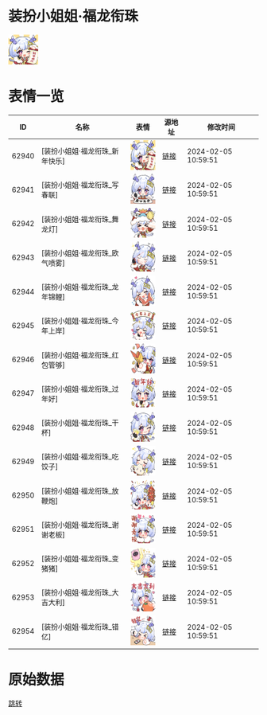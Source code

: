 # 装扮小姐姐·福龙衔珠

<img src="./cover.png" height="60" alt="cover" />

# 表情一览

|ID|名称|表情|源地址|修改时间|
|----|----|----|----|----|
|62940|[装扮小姐姐·福龙衔珠_新年快乐]|<img src="./pic/062940_%5B装扮小姐姐·福龙衔珠_新年快乐%5D.png" height="60" alt="新年快乐"/>|[链接](https://i0.hdslb.com/bfs/garb/5a803e0519a3387186d7c110da80d2571664348c.png)|2024-02-05 10:59:51|
|62941|[装扮小姐姐·福龙衔珠_写春联]|<img src="./pic/062941_%5B装扮小姐姐·福龙衔珠_写春联%5D.png" height="60" alt="写春联"/>|[链接](https://i0.hdslb.com/bfs/garb/0ff1cbb959a546cb7b4db886cfb89f68a4428318.png)|2024-02-05 10:59:51|
|62942|[装扮小姐姐·福龙衔珠_舞龙灯]|<img src="./pic/062942_%5B装扮小姐姐·福龙衔珠_舞龙灯%5D.png" height="60" alt="舞龙灯"/>|[链接](https://i0.hdslb.com/bfs/garb/65c6902b5d309acaca80af5f86f83bb1c6ad8705.png)|2024-02-05 10:59:51|
|62943|[装扮小姐姐·福龙衔珠_欧气喷雾]|<img src="./pic/062943_%5B装扮小姐姐·福龙衔珠_欧气喷雾%5D.png" height="60" alt="欧气喷雾"/>|[链接](https://i0.hdslb.com/bfs/garb/8fcacce1e8f4ab1b14ffc23496df5a6392f55d61.png)|2024-02-05 10:59:51|
|62944|[装扮小姐姐·福龙衔珠_龙年锦鲤]|<img src="./pic/062944_%5B装扮小姐姐·福龙衔珠_龙年锦鲤%5D.png" height="60" alt="龙年锦鲤"/>|[链接](https://i0.hdslb.com/bfs/garb/1ea4c68a1254ded36a98a9d231430496ac44ebad.png)|2024-02-05 10:59:51|
|62945|[装扮小姐姐·福龙衔珠_今年上岸]|<img src="./pic/062945_%5B装扮小姐姐·福龙衔珠_今年上岸%5D.png" height="60" alt="今年上岸"/>|[链接](https://i0.hdslb.com/bfs/garb/cdd120da58adbff6bee2640f72d1924df7db3018.png)|2024-02-05 10:59:51|
|62946|[装扮小姐姐·福龙衔珠_红包管够]|<img src="./pic/062946_%5B装扮小姐姐·福龙衔珠_红包管够%5D.png" height="60" alt="红包管够"/>|[链接](https://i0.hdslb.com/bfs/garb/f3347ed1385b9ee104600a1376d3cd067042aa8f.png)|2024-02-05 10:59:51|
|62947|[装扮小姐姐·福龙衔珠_过年好]|<img src="./pic/062947_%5B装扮小姐姐·福龙衔珠_过年好%5D.png" height="60" alt="过年好"/>|[链接](https://i0.hdslb.com/bfs/garb/460bc05f9f1502d9fa632b39f4bc30290d7267d3.png)|2024-02-05 10:59:51|
|62948|[装扮小姐姐·福龙衔珠_干杯]|<img src="./pic/062948_%5B装扮小姐姐·福龙衔珠_干杯%5D.png" height="60" alt="干杯"/>|[链接](https://i0.hdslb.com/bfs/garb/c9f6998d9d88957d354aa597edd095b2055d3aad.png)|2024-02-05 10:59:51|
|62949|[装扮小姐姐·福龙衔珠_吃饺子]|<img src="./pic/062949_%5B装扮小姐姐·福龙衔珠_吃饺子%5D.png" height="60" alt="吃饺子"/>|[链接](https://i0.hdslb.com/bfs/garb/ff604eb587c42a6b37cdcd57453e8c439e8fed20.png)|2024-02-05 10:59:51|
|62950|[装扮小姐姐·福龙衔珠_放鞭炮]|<img src="./pic/062950_%5B装扮小姐姐·福龙衔珠_放鞭炮%5D.png" height="60" alt="放鞭炮"/>|[链接](https://i0.hdslb.com/bfs/garb/ec0c038cb1ac88a26d4ce3e4ed39ac909ba92f47.png)|2024-02-05 10:59:51|
|62951|[装扮小姐姐·福龙衔珠_谢谢老板]|<img src="./pic/062951_%5B装扮小姐姐·福龙衔珠_谢谢老板%5D.png" height="60" alt="谢谢老板"/>|[链接](https://i0.hdslb.com/bfs/garb/b7e646a5c91a26333166c323fdb2e5cb57f31274.png)|2024-02-05 10:59:51|
|62952|[装扮小姐姐·福龙衔珠_变猪猪]|<img src="./pic/062952_%5B装扮小姐姐·福龙衔珠_变猪猪%5D.png" height="60" alt="变猪猪"/>|[链接](https://i0.hdslb.com/bfs/garb/0eb0d5831a84a609ad373f42e0e7ef4eee066f97.png)|2024-02-05 10:59:51|
|62953|[装扮小姐姐·福龙衔珠_大吉大利]|<img src="./pic/062953_%5B装扮小姐姐·福龙衔珠_大吉大利%5D.png" height="60" alt="大吉大利"/>|[链接](https://i0.hdslb.com/bfs/garb/819f84c0f6acbdbf200e471124fbe7e9dcd1b101.png)|2024-02-05 10:59:51|
|62954|[装扮小姐姐·福龙衔珠_错亿]|<img src="./pic/062954_%5B装扮小姐姐·福龙衔珠_错亿%5D.png" height="60" alt="错亿"/>|[链接](https://i0.hdslb.com/bfs/garb/9b4787582d42655a899d074671513444be079f5f.png)|2024-02-05 10:59:51|

# 原始数据

[跳转](./raw.json)


